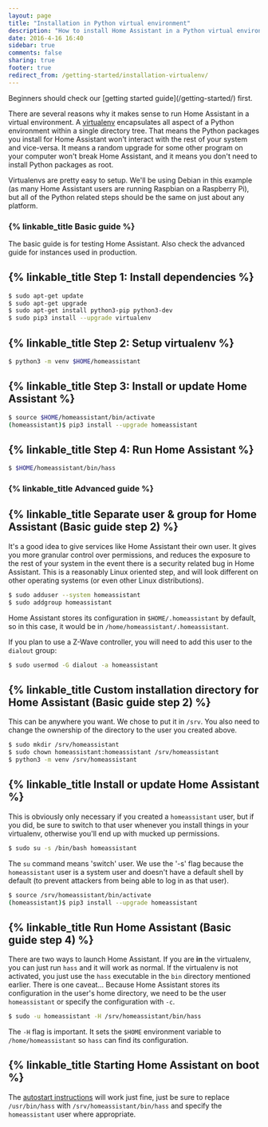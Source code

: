 ```yaml
---
layout: page
title: "Installation in Python virtual environment"
description: "How to install Home Assistant in a Python virtual environment."
date: 2016-4-16 16:40
sidebar: true
comments: false
sharing: true
footer: true
redirect_from: /getting-started/installation-virtualenv/
---
```

<p class='note'>
Beginners should check our [getting started guide](/getting-started/) first.
</p>

There are several reasons why it makes sense to run Home Assistant in a virtual environment. A [virtualenv](https://virtualenv.pypa.io/en/latest/) encapsulates all aspect of a Python environment within a single directory tree. That means the Python packages you install for Home Assistant won't interact with the rest of your system and vice-versa. It means a random upgrade for some other program on your computer won't break Home Assistant, and it means you don't need to install Python packages as root.

Virtualenvs are pretty easy to setup. We'll be using Debian in this example (as many Home Assistant users are running Raspbian on a Raspberry Pi), but all of the Python related steps should be the same on just about any platform.

### {% linkable_title Basic guide %}

The basic guide is for testing Home Assistant. Also check the advanced guide for instances used in production.

## {% linkable_title Step 1: Install dependencies %}

```bash
$ sudo apt-get update
$ sudo apt-get upgrade
$ sudo apt-get install python3-pip python3-dev
$ sudo pip3 install --upgrade virtualenv
```

## {% linkable_title Step 2: Setup virtualenv %}

```bash
$ python3 -m venv $HOME/homeassistant
```

## {% linkable_title Step 3: Install or update Home Assistant %}

```bash
$ source $HOME/homeassistant/bin/activate
(homeassistant)$ pip3 install --upgrade homeassistant
```

## {% linkable_title Step 4: Run Home Assistant %}

```bash
$ $HOME/homeassistant/bin/hass
```

### {% linkable_title Advanced guide %}
## {% linkable_title Separate user & group for Home Assistant (Basic guide step 2) %}

It's a good idea to give services like Home Assistant their own user. It gives you more granular control over permissions, and reduces the exposure to the rest of your system in the event there is a security related bug in Home Assistant. This is a reasonably Linux oriented step, and will look different on other operating systems (or even other Linux distributions).

```bash
$ sudo adduser --system homeassistant
$ sudo addgroup homeassistant
```

Home Assistant stores its configuration in `$HOME/.homeassistant` by default, so in this case, it would be in `/home/homeassistant/.homeassistant`.

If you plan to use a Z-Wave controller, you will need to add this user to the `dialout` group:

```bash
$ sudo usermod -G dialout -a homeassistant
```

## {% linkable_title Custom installation directory for Home Assistant (Basic guide step 2) %}

This can be anywhere you want.  We chose to put it in `/srv`. You also need to change the ownership of the directory to the user you created above.

```bash
$ sudo mkdir /srv/homeassistant
$ sudo chown homeassistant:homeassistant /srv/homeassistant
$ python3 -m venv /srv/homeassistant
```

## {% linkable_title Install or update Home Assistant %}

This is obviously only necessary if you created a `homeassistant` user, but if you did, be sure to switch to that user whenever you install things in your virtualenv, otherwise you'll end up with mucked up permissions.

```bash
$ sudo su -s /bin/bash homeassistant
```

The `su` command means 'switch' user. We use the '-s' flag because the `homeassistant` user is a system user and doesn't have a default shell by default (to prevent attackers from being able to log in as that user).

```bash
$ source /srv/homeassistant/bin/activate
(homeassistant)$ pip3 install --upgrade homeassistant
```

## {% linkable_title Run Home Assistant (Basic guide step 4) %}

There are two ways to launch Home Assistant. If you are **in** the virtualenv, you can just run `hass` and it will work as normal. If the virtualenv is not activated, you just use the `hass` executable in the `bin` directory mentioned earlier. There is one caveat... Because Home Assistant stores its configuration in the user's home directory, we need to be the user `homeassistant` or specify the configuration with `-c`.

```bash
$ sudo -u homeassistant -H /srv/homeassistant/bin/hass
```

The `-H` flag is important. It sets the `$HOME` environment variable to `/home/homeassistant` so `hass` can find its configuration.

## {% linkable_title Starting Home Assistant on boot %}

The [autostart instructions](/getting-started/autostart/) will work just fine, just be sure to replace `/usr/bin/hass` with `/srv/homeassistant/bin/hass` and specify the `homeassistant` user where appropriate.
